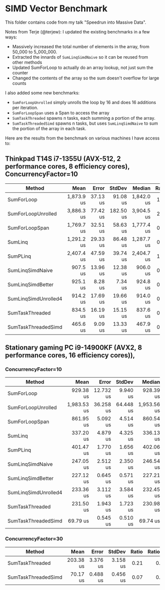# SIMD Vector Benchmark

This folder contains code from my talk "Speedrun into Massive Data".

Notes from Terje (@terjew):
I updated the existing benchmarks in a few ways:
- Massively increased the total number of elements in the array, from 50_000 to 5_000_000.
- Extracted the innards of `SumLinqSimdNaive` so it can be reused from other methods
- Updated SumForLoop to actually do an array lookup, not just sum the counter
- Changed the contents of the array so the sum doesn't overflow for large counts

I also added some new benchmarks:
- `SumForLoopUnrolled` simply unrolls the loop by 16 and does 16 additions per iteration.
- `SumForLoopSpan` uses a Span to access the array
- `SumTaskThreaded` spawns n tasks, each summing a portion of the array.
- `SumTaskThreadedSimd` spawns n tasks, but uses `SumLinqSimdNaive` to sum the portion of the array in each task.

Here are the results from the benchmark on various machines I have access to:

## Thinkpad T14S i7-1355U (AVX-512, 2 performance cores, 8 efficiency cores), ConcurrencyFactor=10

| Method               | Mean       | Error    | StdDev    | Median     | Ratio | RatioSD | Rank |
|--------------------- |-----------:|---------:|----------:|-----------:|------:|--------:|-----:|
| SumForLoop           | 1,873.9 us | 37.13 us |  91.08 us | 1,842.0 us |  1.00 |    0.07 |    5 |
| SumForLoopUnrolled   | 3,886.3 us | 77.42 us | 182.50 us | 3,904.5 us |  2.08 |    0.14 |    7 |
| SumForLoopSpan       | 1,769.7 us | 32.51 us |  58.63 us | 1,777.4 us |  0.95 |    0.05 |    5 |
| SumLinq              | 1,291.2 us | 29.33 us |  86.48 us | 1,287.7 us |  0.69 |    0.06 |    4 |
| SumPLinq             | 2,407.4 us | 47.59 us |  39.74 us | 2,404.7 us |  1.29 |    0.06 |    6 |
| SumLinqSimdNaive     |   907.5 us | 13.96 us |  12.38 us |   906.0 us |  0.49 |    0.02 |    3 |
| SumLinqSimdBetter    |   925.1 us |  8.28 us |   7.34 us |   924.8 us |  0.49 |    0.02 |    3 |
| SumLinqSimdUnrolled4 |   914.2 us | 17.69 us |  19.66 us |   914.0 us |  0.49 |    0.03 |    3 |
| SumTaskThreaded      |   834.5 us | 16.19 us |  15.15 us |   837.6 us |  0.45 |    0.02 |    2 |
| SumTaskThreadedSimd  |   465.6 us |  9.09 us |  13.33 us |   467.9 us |  0.25 |    0.01 |    1 |

## Stationary gaming PC i9-14900KF (AVX2, 8 performance cores, 16 efficiency cores)), 

### ConcurrencyFactor=10
| Method               | Mean        | Error     | StdDev    | Median      | Ratio | RatioSD | Rank |
|--------------------- |------------:|----------:|----------:|------------:|------:|--------:|-----:|
| SumForLoop           |   929.38 us | 12.732 us |  9.940 us |   928.39 us |  1.00 |    0.01 |    7 |
| SumForLoopUnrolled   | 1,983.53 us | 36.258 us | 64.448 us | 1,953.56 us |  2.13 |    0.07 |    8 |
| SumForLoopSpan       |   861.95 us |  5.092 us |  4.514 us |   860.54 us |  0.93 |    0.01 |    6 |
| SumLinq              |   337.20 us |  4.879 us |  4.325 us |   336.13 us |  0.36 |    0.01 |    4 |
| SumPLinq             |   401.47 us |  1.770 us |  1.656 us |   402.06 us |  0.43 |    0.00 |    5 |
| SumLinqSimdNaive     |   247.05 us |  2.512 us |  2.350 us |   246.54 us |  0.27 |    0.00 |    3 |
| SumLinqSimdBetter    |   227.12 us |  0.645 us |  0.571 us |   227.21 us |  0.24 |    0.00 |    2 |
| SumLinqSimdUnrolled4 |   233.36 us |  3.112 us |  3.584 us |   232.45 us |  0.25 |    0.00 |    2 |
| SumTaskThreaded      |   231.50 us |  1.943 us |  1.723 us |   230.98 us |  0.25 |    0.00 |    2 |
| SumTaskThreadedSimd  |    69.79 us |  0.545 us |  0.510 us |    69.74 us |  0.08 |    0.00 |    1 |

### ConcurrencyFactor=30
| Method               | Mean        | Error     | StdDev    | Ratio | RatioSD | Rank |
|--------------------- |------------:|----------:|----------:|------:|--------:|-----:|
| SumTaskThreaded      |   203.38 us |  3.376 us |  3.158 us |  0.21 |    0.01 |    2 |
| SumTaskThreadedSimd  |    70.17 us |  0.488 us |  0.456 us |  0.07 |    0.00 |    1 |


```